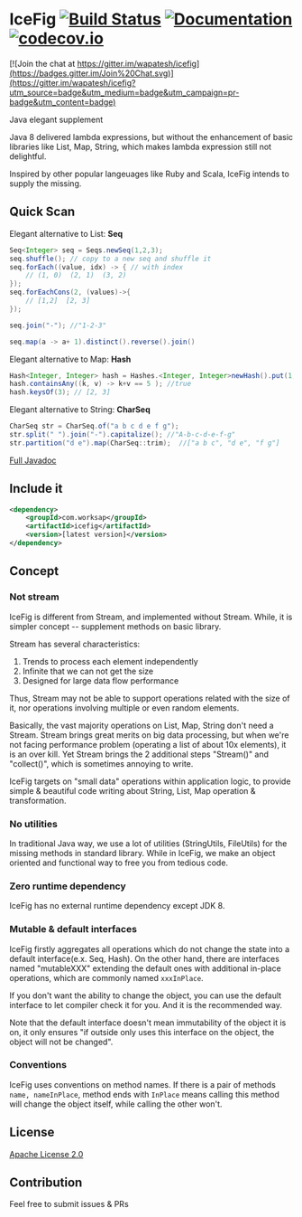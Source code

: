 # IceFig [![Build Status](https://travis-ci.org/wapatesh/icefig.svg?branch=master)](https://travis-ci.org/wapatesh/icefig) [![Documentation](https://readthedocs.org/projects/svg-pottery/badge/?version=latest)](http://www.javadoc.io/doc/com.worksap/icefig) [![codecov.io](http://codecov.io/github/wapatesh/icefig/coverage.svg?branch=master)](http://codecov.io/github/wapatesh/icefig?branch=master)

[![Join the chat at https://gitter.im/wapatesh/icefig](https://badges.gitter.im/Join%20Chat.svg)](https://gitter.im/wapatesh/icefig?utm_source=badge&utm_medium=badge&utm_campaign=pr-badge&utm_content=badge)

Java elegant supplement

Java 8 delivered lambda expressions, but without the enhancement of basic libraries like List, Map, String, which makes
lambda expression still not delightful.

Inspired by other popular langeuages like Ruby and Scala, IceFig intends to supply the missing.

## Quick Scan

Elegant alternative to List: **Seq**
```java
Seq<Integer> seq = Seqs.newSeq(1,2,3);
seq.shuffle(); // copy to a new seq and shuffle it
seq.forEach((value, idx) -> { // with index
    // (1, 0)  (2, 1)  (3, 2)
});
seq.forEachCons(2, (values)->{
    // [1,2]  [2, 3]
});

seq.join("-"); //"1-2-3"

seq.map(a -> a+ 1).distinct().reverse().join()
```

Elegant alternative to Map: **Hash**
```java
Hash<Integer, Integer> hash = Hashes.<Integer, Integer>newHash().put(1, 2).put(2, 3).put(3, 3);
hash.containsAny((k, v) -> k+v == 5 ); //true
hash.keysOf(3); // [2, 3]
```

Elegant alternative to String: **CharSeq**
```java
CharSeq str = CharSeq.of("a b c d e f g");
str.split(" ").join("-").capitalize(); //"A-b-c-d-e-f-g"
str.partition("d e").map(CharSeq::trim);  //["a b c", "d e", "f g"]
```

[Full Javadoc](http://www.javadoc.io/doc/com.worksap/icefig)

## Include it

```xml
<dependency>
    <groupId>com.worksap</groupId>
    <artifactId>icefig</artifactId>
    <version>[latest version]</version>
</dependency>
```


## Concept

### Not stream

IceFig is different from Stream, and implemented without Stream. While, it is simpler concept -- supplement methods on basic library.

Stream has several characteristics:

1. Trends to process each element independently
2. Infinite that we can not get the size
3. Designed for large data flow performance

Thus, Stream may not be able to support operations related with the size of it, nor operations involving multiple or even random elements.

Basically, the vast majority operations on List, Map, String don't need a Stream. Stream brings great merits on big data processing, but when we're not facing performance problem (operating a list of about 10x elements), it is an over kill. 
Yet Stream brings the 2 additional steps "Stream()" and "collect()", which is sometimes annoying to write.

IceFig targets on "small data" operations within application logic, to provide simple & beautiful code writing about String, List, Map operation & transformation.

### No utilities

In traditional Java way, we use a lot of utilities (StringUtils, FileUtils) for the missing methods in standard library. While in IceFig, we make an object oriented and functional way to free you from tedious code.

### Zero runtime dependency

IceFig has no external runtime dependency except JDK 8.

### Mutable & default interfaces

IceFig firstly aggregates all operations which do not change the state into a default interface(e.x. Seq, Hash).
On the other hand, there are interfaces named "mutableXXX" extending the default ones with additional in-place operations, which are commonly named `xxxInPlace`.

If you don't want the ability to change the object, you can use the default interface to let compiler check it for you. And it is the recommended way.

Note that the default interface doesn't mean immutability of the object it is on, it only ensures "if outside only uses this interface on the object, the object will not be changed".

### Conventions

IceFig uses conventions on method names. If there is a pair of methods `name, nameInPlace`, method ends with `InPlace` means calling this method will change the object itself, while calling the other won't.


## License

[Apache License 2.0](LICENSE)

## Contribution

Feel free to submit issues & PRs
